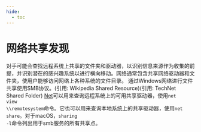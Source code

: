 ```yaml
---
hide:
  - toc
---
```


# 网络共享发现

对手可能会查找远程系统上共享的文件夹和驱动器，以识别信息来源作为收集的前提，并识别潜在的感兴趣系统以进行横向移动。网络通常包含共享网络驱动器和文件夹，使用户能够访问网络上各种系统的文件目录。  通过Windows网络进行文件共享使用SMB协议。(引用: Wikipedia Shared Resource)(引用: TechNet Shared Folder) [Net](https://attack.mitre.org/software/S0039)可以用来查询远程系统上的可用共享驱动器，使用<code>net view \\\\remotesystem</code>命令。它也可以用来查询本地系统上的共享驱动器，使用<code>net share</code>。对于macOS，<code>sharing -l</code>命令列出用于smb服务的所有共享点。
